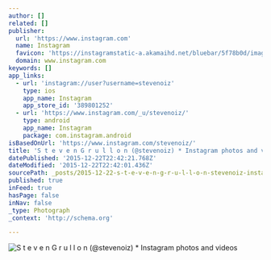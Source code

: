 ```yaml
---
author: []
related: []
publisher:
  url: 'https://www.instagram.com'
  name: Instagram
  favicon: 'https://instagramstatic-a.akamaihd.net/bluebar/5f78b0d/images/ico/favicon.ico'
  domain: www.instagram.com
keywords: []
app_links:
  - url: 'instagram://user?username=stevenoiz'
    type: ios
    app_name: Instagram
    app_store_id: '389801252'
  - url: 'https://www.instagram.com/_u/stevenoiz/'
    type: android
    app_name: Instagram
    package: com.instagram.android
isBasedOnUrl: 'https://www.instagram.com/stevenoiz/'
title: 'S t e v e n G r u l l o n (@stevenoiz) * Instagram photos and videos'
datePublished: '2015-12-22T22:42:21.768Z'
dateModified: '2015-12-22T22:42:01.436Z'
sourcePath: _posts/2015-12-22-s-t-e-v-e-n-g-r-u-l-l-o-n-stevenoiz-instagram-photos-an.md
published: true
inFeed: true
hasPage: false
inNav: false
_type: Photograph
_context: 'http://schema.org'

---
```

![S t e v e n G r u l l o n &lpar;&commat;stevenoiz&rpar; &midast; Instagram photos and videos](https://scontent.cdninstagram.com/hphotos-xpa1/t51.2885-19/s150x150/11875427_1061598577224025_412745151_a.jpg)